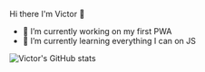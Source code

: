 Hi there I'm Victor 👋

- 🔭 I’m currently working on my first PWA 
- 🌱 I’m currently learning everything I can on JS



![Victor's GitHub stats](https://github-readme-stats.vercel.app/api?username=VictorPolouchine&count_private=true&show_icons=true&theme=highcontrast)

